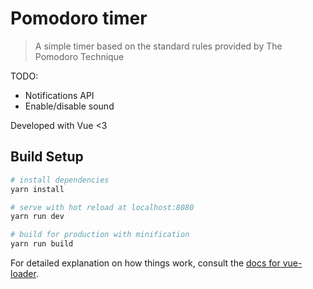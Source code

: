 # Pomodoro timer

> A simple timer based on the standard rules provided by The Pomodoro Technique

TODO:

- Notifications API
- Enable/disable sound

Developed with Vue <3

## Build Setup

``` bash
# install dependencies
yarn install

# serve with hot reload at localhost:8080
yarn run dev

# build for production with minification
yarn run build
```

For detailed explanation on how things work, consult the [docs for vue-loader](http://vuejs.github.io/vue-loader).
